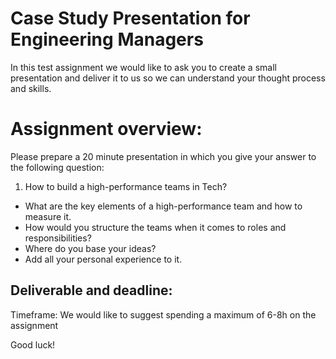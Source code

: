 # Case Study Presentation for Engineering Managers

In this test assignment we would like to ask you to create a small presentation and deliver it to us so we can understand your thought process and skills.

# Assignment overview:
Please prepare a 20 minute presentation in which you give your answer to the following question:

1. How to build a high-performance teams in Tech?
- What are the key elements of a high-performance team and how to measure it.
- How would you structure the teams when it comes to roles and responsibilities?
- Where do you base your ideas?
- Add all your personal experience to it.

## Deliverable and deadline:

Timeframe: 
We would like to suggest spending a maximum of 6-8h on the assignment

Good luck! 
